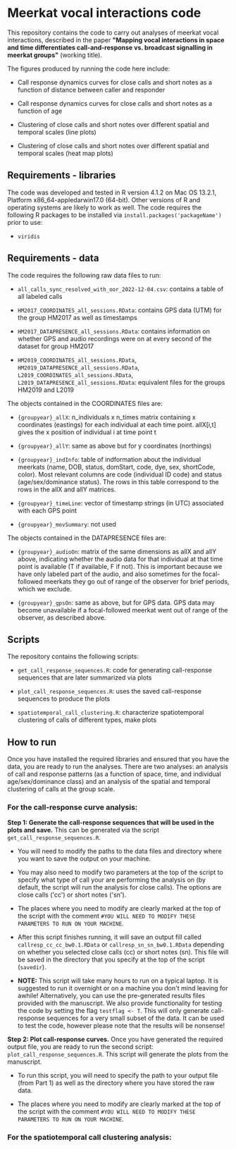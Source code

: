 # Meerkat vocal interactions code

This repository contains the code to carry out analyses of meerkat vocal interactions,
described in the paper **"Mapping vocal interactions in space and time differentiates call-and-response vs. broadcast signalling in meerkat groups"** (working title).

The figures produced by running the code here include:

* Call response dynamics curves for close calls and short notes as a function of distance between caller and responder

* Call response dynamics curves for close calls and short notes as a function of age

* Clustering of close calls and short notes over different spatial and temporal scales (line plots)

* Clustering of close calls and short notes over different spatial and temporal scales (heat map plots)

## Requirements - libraries

The code was developed and tested in R version 4.1.2 on Mac OS 13.2.1, Platform x86_64-appledarwin17.0 (64-bit). 
Other versions of R and operating systems are likely to work as well.
The code requires the following R packages to be installed via `install.packages('packageName')` prior to use:

* `viridis`

## Requirements - data

The code requires the following raw data files to run:

* `all_calls_sync_resolved_with_oor_2022-12-04.csv`: contains a table of all labeled calls

* `HM2017_COORDINATES_all_sessions.RData`: contains GPS data (UTM) for the group HM2017 as well as timestamps

* `HM2017_DATAPRESENCE_all_sessions.RData`: contains information on whether GPS and audio recordings were on at every second of the dataset for group HM2017

* `HM2019_COORDINATES_all_sessions.RData`, `HM2019_DATAPRESENCE_all_sessions.RData`, `L2019_COORDINATES_all_sessions.RData`, `L2019_DATAPRESENCE_all_sessions.RData`: equivalent files for the groups HM2019 and L2019

The objects contained in the COORDINATES files are:

* `{groupyear}_allX`: n_individuals x n_times matrix containing x coordinates (eastings) for each individual at each time point. allX[i,t] gives the x position of individual i at time point t

* `{groupyear}_allY`: same as  above but for y coordinates (northings)

* `{groupyear}_indInfo`: table of indformation about the individual meerkats (name, DOB, status, domStart, code, dye, sex, shortCode, color). Most relevant columns are code (individual ID code) and status (age/sex/dominance status). The rows in this table correspond to the rows in the allX and allY matrices.

* `{groupyear}_timeLine`: vector of timestamp strings (in UTC) associated with each GPS point

* `{groupyear}_movSummary`: not used

The objects contained in the DATAPRESENCE files are:

* `{groupyear}_audioOn`: matrix of the same dimensions as allX and allY above, indicating whether the audio data for that individual at that time point is available (T if available, F if not). This is important because we have only labeled part of the audio, and also sometimes for the focal-followed meerkats they go out of range of the observer for brief periods, which we exclude.

* `{groupyear}_gpsOn`: same as above, but for GPS data. GPS data may become unavailable if a focal-followed meerkat went out of range of the observer, as described above.


## Scripts

The repository contains the following scripts:

* `get_call_response_sequences.R`: code for generating call-response sequences that are later summarized via plots

* `plot_call_response_sequences.R`: uses the saved call-response sequences to produce the plots

* `spatiotemporal_call_clustering.R`: characterize spatiotemporal clustering of calls of different types, make plots

## How to run

Once you have installed the required libraries and ensured that you have the data, you are ready to run the analyses.
There are two analyses: an analysis of call and response patterns (as a function of space, time, and individual age/sex/dominance class) and an analysis of the spatial and temporal clustering of calls at the group scale.

### For the call-response curve analysis:

**Step 1: Generate the call-response sequences that will be used in the plots and save.** This can be generated via the script `get_call_response_sequences.R`. 

* You will need to modify the paths to the data files and directory where you want to save the output on your machine. 

* You may also need to modify two parameters at the top of the script to specify what type of call your are performing the analysis on (by default, the script will run the analysis for close calls). The options are close calls ('cc') or short notes ('sn'). 

* The places where you need to modify are clearly marked at the top of the script with the comment `#YOU WILL NEED TO MODIFY THESE PARAMETERS TO RUN ON YOUR MACHINE`. 

* After this script finishes running, it will save an output fill called `callresp_cc_cc_bw0.1.RData` or `callresp_sn_sn_bw0.1.RData` depending on whether you selected close calls (cc) or short notes (sn). This file will be saved in the directory that you specify at the top of the script (`savedir`).

* **NOTE:** This script will take many hours to run on a typical laptop. It is suggested to run it overnight or on a machine you don't mind leaving for awhile! Alternatively, you can use the pre-generated results files provided with the manuscript. We also provide functionality for testing the code by setting the flag `testflag <- T`. This will only generate call-response sequences for a very small subset of the data. It can be used to test the code, however please note that the results will be nonsense!

**Step 2: Plot call-response curves.** Once you have generated the required output file, you are ready to run the second script: `plot_call_response_sequences.R`. This script will generate the plots from the manuscript. 

* To run this script, you will need to specify the path to your output file (from Part 1) as well as the directory where you have stored the raw data. 

* The places where you need to modify are clearly marked at the top of the script with the comment `#YOU WILL NEED TO MODIFY THESE PARAMETERS TO RUN ON YOUR MACHINE`. 

### For the spatiotemporal call clustering analysis:







